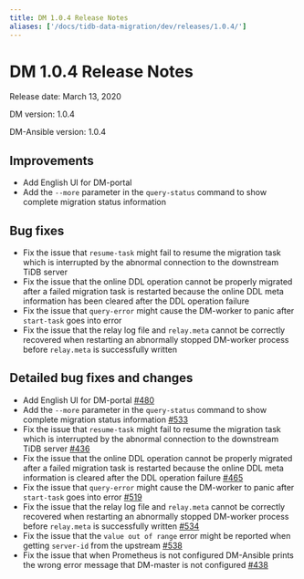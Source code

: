 ```yaml
---
title: DM 1.0.4 Release Notes
aliases: ['/docs/tidb-data-migration/dev/releases/1.0.4/']
---
```


# DM 1.0.4 Release Notes

Release date: March 13, 2020

DM version: 1.0.4

DM-Ansible version: 1.0.4

## Improvements

- Add English UI for DM-portal
- Add the `--more` parameter in the `query-status` command to show complete migration status information

## Bug fixes

- Fix the issue that `resume-task` might fail to resume the migration task which is interrupted by the abnormal connection to the downstream TiDB server
- Fix the issue that the online DDL operation cannot be properly migrated after a failed migration task is restarted because the online DDL meta information has been cleared after the DDL operation failure
- Fix the issue that `query-error` might cause the DM-worker to panic after `start-task` goes into error
- Fix the issue that the relay log file and `relay.meta` cannot be correctly recovered when restarting an abnormally stopped DM-worker process before `relay.meta` is successfully written

## Detailed bug fixes and changes

- Add English UI for DM-portal [#480](https://github.com/pingcap/dm/pull/480)
- Add the `--more` parameter in the `query-status` command to show complete migration status information [#533](https://github.com/pingcap/dm/pull/533)
- Fix the issue that `resume-task` might fail to resume the migration task which is interrupted by the abnormal connection to the downstream TiDB server [#436](https://github.com/pingcap/dm/pull/436)
- Fix the issue that the online DDL operation cannot be properly migrated after a failed migration task is restarted because the online DDL meta information is cleared after the DDL operation failure [#465](https://github.com/pingcap/dm/pull/465)
- Fix the issue that `query-error` might cause the DM-worker to panic after `start-task` goes into error [#519](https://github.com/pingcap/dm/pull/519)
- Fix the issue that the relay log file and `relay.meta` cannot be correctly recovered when restarting an abnormally stopped DM-worker process before `relay.meta` is successfully written [#534](https://github.com/pingcap/dm/pull/534)
- Fix the issue that the `value out of range` error might be reported when getting `server-id` from the upstream [#538](https://github.com/pingcap/dm/pull/538)
- Fix the issue that when Prometheus is not configured DM-Ansible prints the wrong error message that DM-master is not configured [#438](https://github.com/pingcap/dm/pull/438)
